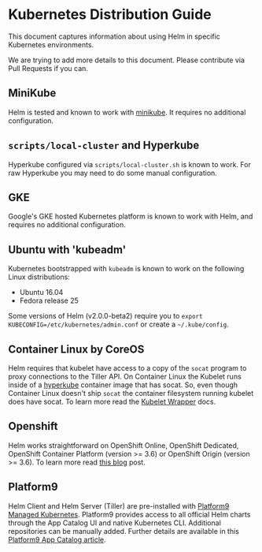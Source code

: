 # Kubernetes Distribution Guide

This document captures information about using Helm in specific Kubernetes
environments.

We are trying to add more details to this document. Please contribute via Pull
Requests if you can.

## MiniKube

Helm is tested and known to work with [minikube](https://github.com/kubernetes/minikube).
It requires no additional configuration.

## `scripts/local-cluster` and Hyperkube

Hyperkube configured via `scripts/local-cluster.sh` is known to work. For raw
Hyperkube you may need to do some manual configuration.

## GKE

Google's GKE hosted Kubernetes platform is known to work with Helm, and requires
no additional configuration.

## Ubuntu with 'kubeadm'

Kubernetes bootstrapped with `kubeadm` is known to work on the following Linux
distributions:

- Ubuntu 16.04
- Fedora release 25

Some versions of Helm (v2.0.0-beta2) require you to `export KUBECONFIG=/etc/kubernetes/admin.conf`
or create a `~/.kube/config`.

## Container Linux by CoreOS

Helm requires that kubelet have access to a copy of the `socat` program to proxy connections to the Tiller API. On Container Linux the Kubelet runs inside of a [hyperkube](https://github.com/kubernetes/kubernetes/tree/master/cluster/images/hyperkube) container image that has socat. So, even though Container Linux doesn't ship `socat` the container filesystem running kubelet does have socat. To learn more read the [Kubelet Wrapper](https://coreos.com/kubernetes/docs/latest/kubelet-wrapper.html) docs.

## Openshift

Helm works straightforward on OpenShift Online, OpenShift Dedicated, OpenShift Container Platform (version >= 3.6) or OpenShift Origin (version >= 3.6). To learn more read [this blog](https://blog.openshift.com/getting-started-helm-openshift/) post.

## Platform9

Helm Client and Helm Server (Tiller) are pre-installed with [Platform9 Managed Kubernetes](https://platform9.com/managed-kubernetes/?utm_source=helm_distro_notes). Platform9 provides access to all official Helm charts through the App Catalog UI and native Kubernetes CLI. Additional repositories can be manually added. Further details are available in this [Platform9 App Catalog article](https://platform9.com/support/deploying-kubernetes-apps-platform9-managed-kubernetes/?utm_source=helm_distro_notes).
